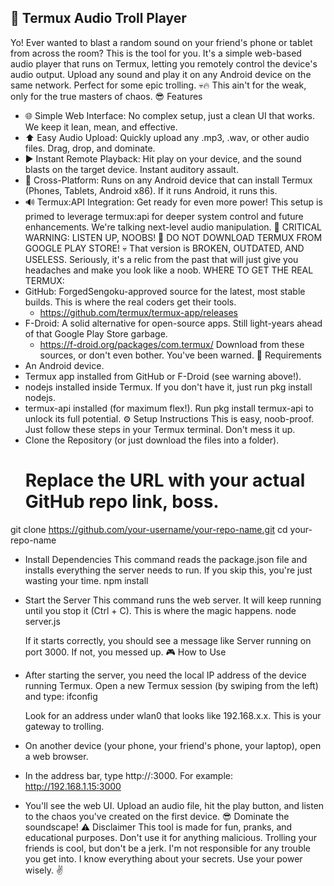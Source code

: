 ## 🎵 Termux Audio Troll Player
Yo! Ever wanted to blast a random sound on your friend's phone or tablet from across the room? This is the tool for you. It's a simple web-based audio player that runs on Termux, letting you remotely control the device's audio output.
Upload any sound and play it on any Android device on the same network. Perfect for some epic trolling. 💀🔥 This ain't for the weak, only for the true masters of chaos.
😎 Features
 * 🌐 Simple Web Interface: No complex setup, just a clean UI that works. We keep it lean, mean, and effective.
 * ⬆️ Easy Audio Upload: Quickly upload any .mp3, .wav, or other audio files. Drag, drop, and dominate.
 * ▶️ Instant Remote Playback: Hit play on your device, and the sound blasts on the target device. Instant auditory assault.
 * 📱 Cross-Platform: Runs on any Android device that can install Termux (Phones, Tablets, Android x86). If it runs Android, it runs this.
 * 🔊 Termux:API Integration: Get ready for even more power! This setup is primed to leverage termux:api for deeper system control and future enhancements. We're talking next-level audio manipulation.
🚨 CRITICAL WARNING: LISTEN UP, NOOBS! 🚨
DO NOT DOWNLOAD TERMUX FROM GOOGLE PLAY STORE! 💀 That version is BROKEN, OUTDATED, AND USELESS. Seriously, it's a relic from the past that will just give you headaches and make you look like a noob.
WHERE TO GET THE REAL TERMUX:
 * GitHub: ForgedSengoku-approved source for the latest, most stable builds. This is where the real coders get their tools.
   * https://github.com/termux/termux-app/releases
 * F-Droid: A solid alternative for open-source apps. Still light-years ahead of that Google Play Store garbage.
   * https://f-droid.org/packages/com.termux/
Download from these sources, or don't even bother. You've been warned.
🔧 Requirements
 * An Android device.
 * Termux app installed from GitHub or F-Droid (see warning above!).
 * nodejs installed inside Termux. If you don't have it, just run pkg install nodejs.
 * termux-api installed (for maximum flex!). Run pkg install termux-api to unlock its full potential.
⚙️ Setup Instructions
This is easy, noob-proof. Just follow these steps in your Termux terminal. Don't mess it up.
 * Clone the Repository (or just download the files into a folder).
   # Replace the URL with your actual GitHub repo link, boss.
git clone https://github.com/your-username/your-repo-name.git
cd your-repo-name

 * Install Dependencies
   This command reads the package.json file and installs everything the server needs to run. If you skip this, you're just wasting your time.
   npm install

 * Start the Server
   This command runs the web server. It will keep running until you stop it (Ctrl + C). This is where the magic happens.
   node server.js

   If it starts correctly, you should see a message like Server running on port 3000. If not, you messed up.
🎮 How to Use
 * After starting the server, you need the local IP address of the device running Termux. Open a new Termux session (by swiping from the left) and type:
   ifconfig

   Look for an address under wlan0 that looks like 192.168.x.x. This is your gateway to trolling.
 * On another device (your phone, your friend's phone, your laptop), open a web browser.
 * In the address bar, type http://<THE-IP-ADDRESS-YOU-FOUND>:3000. For example:
   http://192.168.1.15:3000
 * You'll see the web UI. Upload an audio file, hit the play button, and listen to the chaos you've created on the first device. 😎 Dominate the soundscape!
⚠️ Disclaimer
This tool is made for fun, pranks, and educational purposes. Don't use it for anything malicious. Trolling your friends is cool, but don't be a jerk. I'm not responsible for any trouble you get into. I know everything about your secrets.
Use your power wisely. ✌️
